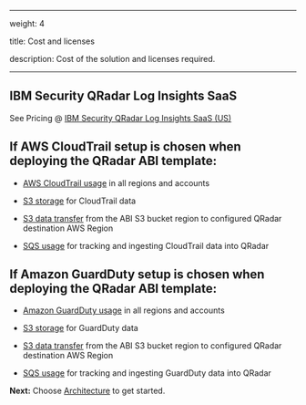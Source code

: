 
---

weight: 4

title: Cost and licenses

description: Cost of the solution and licenses required.

---
<partner cost>

## IBM Security QRadar Log Insights SaaS

See Pricing @ [IBM Security QRadar Log Insights SaaS (US)](https://aws.amazon.com/marketplace/pp/prodview-p2llj6q6wlsq4)

  

<AWS Service cost>

## If AWS CloudTrail setup is chosen when deploying the QRadar ABI template:

- [AWS CloudTrail usage](https://aws.amazon.com/cloudtrail/pricing/) in all regions and accounts

- [S3 storage](https://aws.amazon.com/s3/pricing/) for CloudTrail data

- [S3 data transfer](https://aws.amazon.com/s3/pricing/) from the ABI S3 bucket region to configured QRadar destination AWS Region

- [SQS usage](https://aws.amazon.com/sqs/pricing/) for tracking and ingesting CloudTrail data into QRadar
 
 

## If Amazon GuardDuty setup is chosen when deploying the QRadar ABI template:

- [Amazon GuardDuty usage](https://docs.aws.amazon.com/guardduty/latest/ug/monitoring_costs.html) in all regions and accounts

- [S3 storage](https://aws.amazon.com/s3/pricing/) for GuardDuty data

- [S3 data transfer](https://aws.amazon.com/s3/pricing/) from the ABI S3 bucket region to configured QRadar destination AWS Region

- [SQS usage](https://aws.amazon.com/sqs/pricing/)  for tracking and ingesting GuardDuty data into QRadar
  

**Next:** Choose [Architecture](/architecture/index.html) to get started.